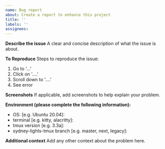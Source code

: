 ```yaml
---
name: Bug report
about: Create a report to enhance this project
title: ''
labels: ''
assignees:
---
```


**Describe the issue**
A clear and concise description of what the issue is about.

**To Reproduce**
Steps to reproduce the issue:
1. Go to '...'
2. Click on '....'
3. Scroll down to '....'
4. See error

**Screenshots**
If applicable, add screenshots to help explain your problem.

**Environment (please complete the following information):**
- OS: [e.g. Ubuntu 20.04]: 
- terminal [e.g. kitty, alacritty]: 
- tmux version [e.g. 3.3a]: 
- sydney-lights-tmux branch [e.g. master, next, legacy]: 

**Additional context**
Add any other context about the problem here.
